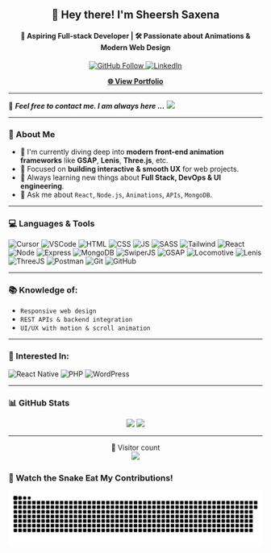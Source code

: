 <!-- Profile Header -->
<h2 align="center">👋 Hey there! I'm <strong>Sheersh Saxena</strong></h2>
<h4 align="center">🚀 Aspiring Full-stack Developer | 🛠️ Passionate about Animations & Modern Web Design</h4>

<p align="center">
  <a href="https://github.com/sheersh01">
    <img src="https://img.shields.io/github/followers/sheersh01?label=Follow%20Me&style=social" alt="GitHub Follow" />
  </a>
  <a href="https://www.linkedin.com/in/sheersh-saxena/">
    <img src="https://img.shields.io/badge/LinkedIn-sheersh%20saxena-blue?logo=Linkedin&logoColor=blue&labelColor=black" alt="LinkedIn" />
  </a>
</p>

<p align="center">
  <a href="https://www.sheersh.xyz/" target="_blank"><strong>🌐 View Portfolio</strong></a>
</p>

---

📝 ***Feel free to contact me. I am always here ...*** <img src="https://media.giphy.com/media/WUlplcMpOCEmTGBtBW/giphy.gif" width="30">

---

### 🧠 About Me
- 🔭 I'm currently diving deep into **modern front-end animation frameworks** like **GSAP**, **Lenis**, **Three.js**, etc.
- 🎯 Focused on **building interactive & smooth UX** for web projects.
- 🌱 Always learning new things about **Full Stack, DevOps & UI engineering**.
- 💬 Ask me about `React`, `Node.js`, `Animations`, `APIs`, `MongoDB`.

---

### 💻 Languages & Tools  
<p align="left" style="overflow-x: auto">
  
  <!-- IDEs & Editors -->
  <img src="https://img.shields.io/badge/Cursor-6e4aff?style=flat&logo=cursor&logoColor=ffffff" alt="Cursor"/>
  <img src="https://img.shields.io/badge/VSCode-007ACC?style=flat&logo=visual-studio-code&logoColor=ffffff" alt="VSCode"/>

  <!-- Core -->
  <img src="https://img.shields.io/badge/HTML5-E34F26?style=flat&logo=html5&logoColor=ffffff" alt="HTML"/>
  <img src="https://img.shields.io/badge/CSS3-1572B6?style=flat&logo=css3&logoColor=ffffff" alt="CSS"/>
  <img src="https://img.shields.io/badge/JavaScript-F7DF1E?style=flat&logo=javascript&logoColor=000" alt="JS"/>
  <img src="https://img.shields.io/badge/SASS-cc6699?style=flat&logo=sass&logoColor=ffffff" alt="SASS"/>
  <img src="https://img.shields.io/badge/TailwindCSS-38B2AC?style=flat&logo=tailwind-css&logoColor=ffffff" alt="Tailwind"/>

  <!-- Frameworks -->
  <img src="https://img.shields.io/badge/React-20232a?style=flat&logo=react&logoColor=61DAFB" alt="React"/>
  <img src="https://img.shields.io/badge/Node.js-339933?style=flat&logo=node.js&logoColor=ffffff" alt="Node"/>
  <img src="https://img.shields.io/badge/Express-000000?style=flat&logo=express&logoColor=ffffff" alt="Express"/>
  <img src="https://img.shields.io/badge/MongoDB-4EA94B?style=flat&logo=mongodb&logoColor=ffffff" alt="MongoDB"/>

  <!-- UI & Animation -->
  <img src="https://img.shields.io/badge/SwiperJS-6332F6?style=flat&logo=swiper&logoColor=ffffff" alt="SwiperJS"/>
  <img src="https://img.shields.io/badge/GSAP-88CE02?style=flat&logo=greensock&logoColor=ffffff" alt="GSAP"/>
  <img src="https://img.shields.io/badge/Locomotive-000000?style=flat&logo=scrollreveal&logoColor=ffffff" alt="Locomotive"/>
  <img src="https://img.shields.io/badge/Lenis-000000?style=flat&logo=studiofreight&logoColor=ffffff" alt="Lenis"/>
  <img src="https://img.shields.io/badge/Three.js-000000?style=flat&logo=three.js&logoColor=ffffff" alt="ThreeJS"/>

  <!-- Tools -->
  <img src="https://img.shields.io/badge/Postman-FF6C37?style=flat&logo=postman&logoColor=ffffff" alt="Postman"/>
  <img src="https://img.shields.io/badge/Git-F05032?style=flat&logo=git&logoColor=ffffff" alt="Git"/>
  <img src="https://img.shields.io/badge/GitHub-181717?style=flat&logo=github&logoColor=ffffff" alt="GitHub"/>
</p>

---

### 📚 Knowledge of:
- `Responsive web design`
- `REST APIs & backend integration`
- `UI/UX with motion & scroll animation`

---

### 🎯 Interested In:
![React Native](https://img.shields.io/badge/-React%20Native-000000?style=flat&logo=react&labelColor=000000)
![PHP](https://img.shields.io/badge/-PHP-000000?style=flat&logo=PHP&logoColor=5466b8&labelColor=ffffff)
![WordPress](https://img.shields.io/badge/-WordPress-000000?style=flat&logo=wordpress&labelColor=21759B)

---

### 📊 GitHub Stats  
<p align="center">
  <img width="48%" src="https://github-readme-stats.vercel.app/api?username=sheersh01&show_icons=true&theme=radical" />
  <img width="48%" src="https://github-readme-streak-stats.herokuapp.com/?user=sheersh01&theme=radical" />
</p>

---

<p align="center"> 
  🧭 Visitor count<br>
  <img src="https://profile-counter.glitch.me/Sheersh01/count.svg" />
</p>


### 🐍 Watch the Snake Eat My Contributions!

![Snake Animation](https://raw.githubusercontent.com/sheersh01/sheersh01/output/github-contribution-grid-snake.svg)


<!---
✨ README enhanced by ChatGPT ✨
--->
